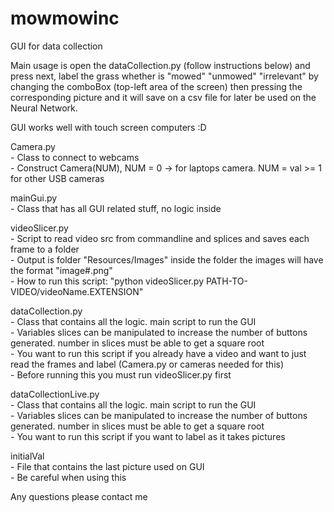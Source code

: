 # mowmowinc
GUI for data collection 

Main usage is open the dataCollection.py (follow instructions below) and press next, label the grass whether is "mowed" "unmowed" "irrelevant" by changing the comboBox (top-left area of the screen) then pressing the corresponding picture and it will save on a csv file for later be used on the Neural Network.

GUI works well with touch screen computers :D

Camera.py
	<br>- Class to connect to webcams
	<br>- Construct Camera(NUM), 	NUM = 0 -> for laptops camera. NUM = val >= 1 for other USB cameras

mainGui.py
	<br>- Class that has all GUI related stuff, no logic inside

videoSlicer.py
	<br>- Script to read video src from commandline and splices and saves each frame to a folder
	<br>- Output is folder "Resources/Images" inside the folder the images will have the format "image#.png"
	<br>- How to run this script: "python videoSlicer.py PATH-TO-VIDEO/videoName.EXTENSION"

dataCollection.py
	<br>- Class that contains all the logic. main script to run the GUI
	<br>- Variables slices can be manipulated to increase the number of buttons generated. number in slices must be able to get a square root
	<br>- You want to run this script if you already have a video and want to just read the frames and label (Camera.py or cameras needed for this)
	<br>- Before running this you must run videoSlicer.py first

dataCollectionLive.py
	<br>- Class that contains all the logic. main script to run the GUI
	<br>- Variables slices can be manipulated to increase the number of buttons generated. number in slices must be able to get a square root
	<br>- You want to run this script if you want to label as it takes pictures

initialVal
	<br>- File that contains the last picture used on GUI
	<br>- Be careful when using this

Any questions please contact me

